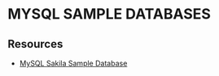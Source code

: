 # MYSQL SAMPLE DATABASES

## Resources

- [MySQL Sakila Sample Database](https://dev.mysql.com/doc/sakila/en/)
